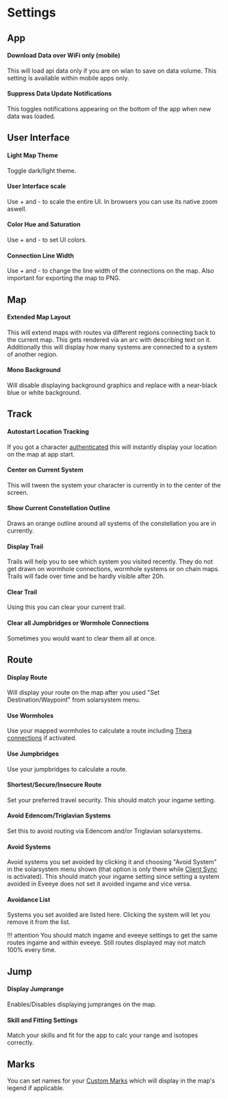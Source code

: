 # Settings

## App
#### Download Data over WiFi only (mobile)
This will load api data only if you are on wlan to save on data volume. This setting is available within mobile apps only.
#### Suppress Data Update Notifications
This toggles notifications appearing on the bottom of the app when new data was loaded.

## User Interface
#### Light Map Theme
Toggle dark/light theme.
#### User Interface scale
Use + and - to scale the entire UI. In browsers you can use its native zoom aswell.
#### Color Hue and Saturation
Use + and - to set UI colors.
#### Connection Line Width
Use + and - to change the line width of the connections on the map. Also important for exporting the map to PNG.

## Map
<!-- #### Extended Map Layout -->
#### Extended Map Layout
This will extend maps with routes via different regions connecting back to the current map. This gets rendered via an arc with describing text on it.
Additionally this will display how many systems are connected to a system of another region.
#### Mono Background
Will disable displaying background graphics and replace with a near-black blue or white background.



## Track
#### Autostart Location Tracking
If you got a character [authenticated](https://eveeye.readthedocs.io/en/latest/sync/client-synchronisation) this will instantly display your location on the map at app start.
#### Center on Current System
This will tween the system your character is currently in to the center of the screen.
#### Show Current Constellation Outline
Draws an orange outline around all systems of the constellation you are in currently.
#### Display Trail
Trails will help you to see which system you visited recently.
They do not get drawn on wormhole connections, wormhole systems or on chain maps.
Trails will fade over time and be hardly visible after 20h. 
#### Clear Trail
Using this you can clear your current trail.
#### Clear all Jumpbridges or Wormhole Connections
Sometimes you would want to clear them all at once.

## Route
#### Display Route
Will display your route on the map after you used "Set Destination/Waypoint" from solarsystem menu.
#### Use Wormholes
Use your mapped wormholes to calculate a route including [Thera connections](https://eveeye.readthedocs.io/en/latest/map/map-options-misc/) if activated.
#### Use Jumpbridges 
Use your jumpbridges to calculate a route.
#### Shortest/Secure/Insecure Route
Set your preferred travel security. This should match your ingame setting.
#### Avoid Edencom/Triglavian Systems
Set this to <!--try to--> avoid routing via Edencom and/or Triglavian solarsystems. <!--This works differently than ingame though. If you use those settings ingame the EVE client will not find a route if you cannot get somewhere without crossing Edencom or Triglavian systems. Eveeye will try to find a route where you cross them least.-->
#### Avoid Systems
Avoid systems you set avoided by clicking it and choosing "Avoid System" in the solarsystem menu shown (that option is only there while [Client Sync](https://eveeye.readthedocs.io/en/latest/sync/client-synchronisation/) is activated). This should match your ingame setting since setting a system avoided in Eveeye does not set it avoided ingame and vice versa. 
#### Avoidance List
Systems you set avoided are listed here. Clicking the system will let you remove it from the list.

!!! attention
    You should match ingame and eveeye settings to get the same routes ingame and within eveeye. Still routes displayed may not match 100% every time.

## Jump
#### Display Jumprange
Enables/Disables displaying jumpranges on the map.
#### Skill and Fitting Settings
Match your skills and fit for the app to calc your range and isotopes correctly.

## Marks
You can set names for your [Custom Marks](https://eveeye.readthedocs.io/en/latest/sharing/custom-marks/) which will display in the map's legend if applicable.

<!--stackedit_data:
eyJoaXN0b3J5IjpbMzQ1ODAxMTEyLC0xNDI2MDA1ODA2LC04MD
U5MDYwNDgsMTMyMjY4NjEyMiwyMDgzMDUxMDg2LC0yNzM2OTY2
MCwtMzc0MDE4MTQ0LDY0NDQzNDUwMyw0Njg3ODY5NzMsLTIwNT
AzMjYyMTYsMTIxOTM4MzUxNiwtODQ2OTUzNzYyLC02MDE4NzQ5
NTYsODAwNDQ2Nzg1LDE5OTAxNjE4MjksMjg3OTQxMjM5LDEzMz
QzODc1MDYsLTEzOTc1MjczMzQsMTIyMjg3NjI1NSwtMzMzODc1
MTk5XX0=
-->